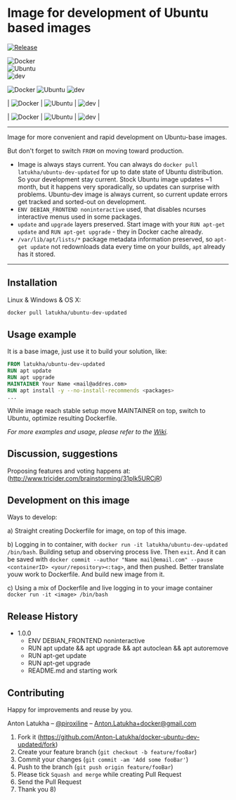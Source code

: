 # Image for development of Ubuntu based images

[![Release][release-img]][release-url]

<div class="row">

  <div class="col-sm-4"><img class="width="200px" src="https://cdn.rawgit.com/Anton-Latukha/docker-ubuntu-dev-updated/master/images/docker-logo.svg" alt="Docker"></div>
  
  <div class="col-sm-4"><img class="width="200px" src="https://cdn.rawgit.com/Anton-Latukha/docker-ubuntu-dev-updated/master/images/ubuntu-logo.svg" alt="Ubuntu"></div>
  
  <div class="col-sm-4"><img class="width="200px" src="https://cdn.rawgit.com/Anton-Latukha/docker-ubuntu-dev-updated/master/images/dev-logo.svg" alt="dev"></div>
  
  </div>
  
</div>


![Docker](https://cdn.rawgit.com/Anton-Latukha/docker-ubuntu-dev-updated/master/images/docker-logo.svg)
![Ubuntu](https://cdn.rawgit.com/Anton-Latukha/docker-ubuntu-dev-updated/master/images/ubuntu-logo.svg)
![dev](https://cdn.rawgit.com/Anton-Latukha/docker-ubuntu-dev-updated/master/images/dev-logo.svg)


| ![Docker](https://cdn.rawgit.com/Anton-Latukha/docker-ubuntu-dev-updated/master/images/docker-logo.svg) | 
![Ubuntu](https://cdn.rawgit.com/Anton-Latukha/docker-ubuntu-dev-updated/master/images/ubuntu-logo.svg) | 
![dev](https://cdn.rawgit.com/Anton-Latukha/docker-ubuntu-dev-updated/master/images/dev-logo.svg) |

| ![Docker](https://cdn.rawgit.com/Anton-Latukha/docker-ubuntu-dev-updated/master/images/docker-logo.svg) | ![Ubuntu](https://cdn.rawgit.com/Anton-Latukha/docker-ubuntu-dev-updated/master/images/ubuntu-logo.svg) | ![dev](https://cdn.rawgit.com/Anton-Latukha/docker-ubuntu-dev-updated/master/images/dev-logo.svg) |

----
Image for more convenient and rapid  development on Ubuntu-base images.

But don't forget to switch `FROM` on moving toward production.

* Image is always stays current. You can always do `docker pull latukha/ubuntu-dev-updated` for up to date state of Ubuntu distribution. So your development stay current. Stock Ubuntu image updates ~1 month, but it happens very sporadically, so updates can surprise with problems. Ubuntu-dev image is always current, so current update errors get tracked and sorted-out on development.
* `ENV DEBIAN_FRONTEND noninteractive` used, that disables ncurses interactive menus used in some packages.
* `update` and `upgrade` layers preserved. Start image with your `RUN apt-get update` and `RUN apt-get upgrade` - they in Docker cache already.
* `/var/lib/apt/lists/*` package metadata information preserved, so `apt-get update` not redownloads data every time on your builds, `apt` already has it stored.
----

## Installation

Linux & Windows & OS X:

```sh
docker pull latukha/ubuntu-dev-updated
```

## Usage example

It is a base image, just use it to build your solution, like:

```Dockerfile
FROM latukha/ubuntu-dev-updated
RUN apt update 
RUN apt upgrade
MAINTAINER Your Name <mail@addres.com>
RUN apt install -y --no-install-recommends <packages>
...
```

While image reach stable setup move MAINTAINER on top, switch to Ubuntu, optimize resulting Dockerfile.

_For more examples and usage, please refer to the [Wiki][wiki]._

## Discussion, suggestions

Proposing features and voting happens at:
(http://www.tricider.com/brainstorming/31pIk5URCjR)

## Development on this image

Ways to develop:

a) Straight creating Dockerfile for image, on top of this image.

b) Logging in to container, with `docker run -it latukha/ubuntu-dev-updated /bin/bash`. Building setup and observing process live. Then `exit`. And it can be saved with `docker commit --author "Name mail@email.com" --pause <containerID> <your/repository><:tag>`, and then pushed. Better translate youw work to Dockerfile. And build new image from it.

c) Using a mix of Dockerfile and live logging in to your image container `docker run -it <image> /bin/bash`

## Release History

* 1.0.0
    * ENV DEBIAN_FRONTEND noninteractive
    * RUN apt update && apt upgrade && apt autoclean && apt autoremove
    * RUN apt-get update
    * RUN apt-get upgrade
    * README.md and starting work

## Contributing

Happy for improvements and reuse by you.

Anton Latukha – [@piroxiline](https://twitter.com/piroxiline) – Anton.Latukha+docker@gmail.com

1. Fork it (https://github.com/Anton-Latukha/docker-ubuntu-dev-updated/fork)
2. Create your feature branch (`git checkout -b feature/fooBar`)
3. Commit your changes (`git commit -am 'Add some fooBar'`)
4. Push to the branch (`git push origin feature/fooBar`)
5. Please tick `Squash and merge` while creating Pull Request
6. Send the Pull Request
7. Thank you 8)

<!-- Markdown link & img dfn's -->
[release-img]: https://img.shields.io/badge/release-1.0.0-brightgreen.svg?style=flat-square
[release-url]: https://github.com/Anton-Latukha/docker-ubuntu-dev-updated
[wiki]: https://github.com/Anton-Latukha/docker-ubuntu-dev-updated/wiki
